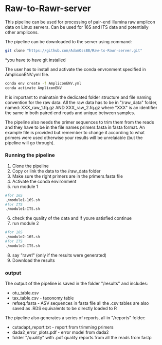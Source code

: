# Raw-to-Rawr-server

This pipeline can be used for processing of pair-end Illumina raw amplicon data on Linux servers. Can be used for 16S and ITS data and potentially other amplicons.

The pipeline can be downloaded to the server using command:
```bash
git clone "https://github.com/AdamOss88/Raw-to-Rawr-server.git"
```
*you have to have git installed

The user has to install and activate the conda envronment specified in AmpliconENV.yml file. 
```bash
conda env create -f AmpliconENV.yml
conda activate AmpliconENV
```

It is important to mainatain the dedicated folder structure and file naming convention for the raw data. All the raw data has to be in "/raw_data" folder, named:
XXX_raw_1.fq.gz   AND   XXX_raw_2.fq.gz  where "XXX" is an identifier the same in both paired end reads and unique between samples.

The pipeline also needs the primer sequences to trim them from the reads and they have to be in the file names primers.fasta in fasta format. An example file is provided but remember to change it according to what primers were used otherwise your results will be unrelaiable (but the pipeline will go through). 

### Running the pipeline
1. Clone the pipeline
2. Copy or link the data to the /raw_data folder
3. Make sure the right primers are in the primers.fasta file
4. Activate the conda environment
5. run module 1
```bash
#for 16S
./module1-16S.sh
#for ITS
./module1-ITS.sh
```   
6. check the quality of the data and if youre satisfied continue
7. run module 2
```bash
#for 16S
./module2-16S.sh
#for ITS
./module2-ITS.sh
```  
8. say "rawr!" (only if the results were generated)
9. Download the results

### output
The output of the pipeline is saved in the folder "/results" and includes:
- otu_table.csv 
- tax_table.csv - taxonomy table
- refseq.fasta - ASV sequences in fasta file
all the .csv tables are also saved as .RDS equivalents to be directly loaded to R

The pipeline also generates a series of reports, all in "/reports" folder:
- cutadapt_report.txt - report from trimming primers
- dada2_error_plots.pdf - error model from dada2
-  folder "/quality" with .pdf quality reports from all the reads from fastp
  





